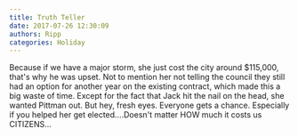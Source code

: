 ```yaml
---
title: Truth Teller
date: 2017-07-26 12:30:09
authors: Ripp
categories: Holiday
---
```


 Because if we have a major storm, she just cost the city around $115,000, that's why he was upset. Not to mention her not telling the council they still had an option for another year on the existing contract, which made this a big waste of time.  Except for the fact that Jack hit the nail on the head, she wanted Pittman out.  But hey, fresh eyes. Everyone gets a chance.  Especially if you helped her get elected....Doesn't matter HOW much it costs us CITIZENS...